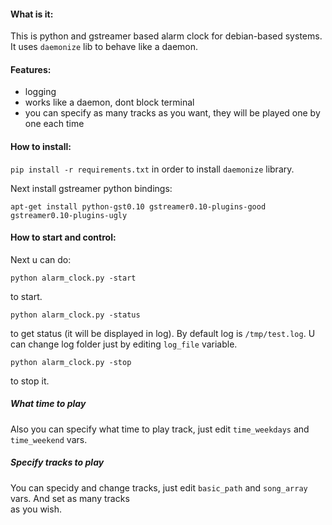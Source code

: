 #### What is it:

This is python and gstreamer based alarm clock for debian-based systems. It uses `daemonize` lib to
behave like a daemon.

#### Features:

- logging
- works like a daemon, dont block terminal
- you can specify as many tracks as you want, they will be played one by one each time

#### How to install:
`pip install -r requirements.txt` in order to install `daemonize` library.

Next install gstreamer python bindings:

`apt-get install python-gst0.10 gstreamer0.10-plugins-good gstreamer0.10-plugins-ugly`

#### How to start and control:

Next u can do:

`python alarm_clock.py -start`  

 to start.

`python alarm_clock.py -status`  

to get status (it will be displayed in log). By default log is `/tmp/test.log`. U can change
log folder just by editing `log_file` variable.

`python alarm_clock.py -stop`  

 to stop it.

##### What time to play

Also you can specify what time to play track, just edit `time_weekdays` and `time_weekend` vars.

##### Specify tracks to play

You can specidy and change tracks, just edit `basic_path` and `song_array` vars. And set as many tracks  
as you wish.
